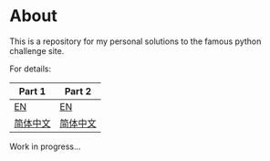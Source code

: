 # About

This is a repository for my personal solutions to the famous python challenge site.

For details:

| Part 1 | Part 2 |
|--------|--------|
|[EN](https://www.mechgerald.space/2022/pythonchallenge)|[EN](https://www.mechgerald.space/2022/pythonchallenge2)|
|[简体中文](https://www.mechgerald.space/2022/zh-cn/pythonchallenge)|[简体中文](https://www.mechgerald.space/2022/zh-cn/pythonchallenge2)|

Work in progress...
